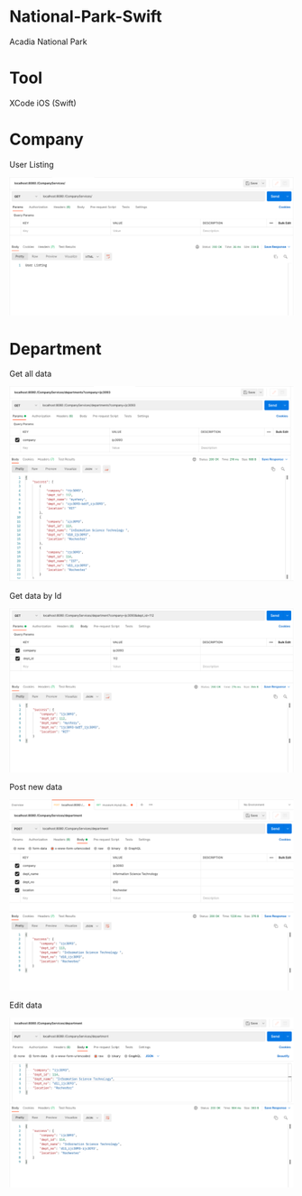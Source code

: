 # National-Park-Swift
Acadia National Park

# Tool
XCode
iOS (Swift)

# Company
User Listing

![Screenshot](https://github.com/ijc3093/Nodejs-RestFul-Postman-IST341/blob/master/screen/Company/1_user_istening.png)

# Department
Get all data

![Screenshot](https://github.com/ijc3093/Nodejs-RestFul-Postman-IST341/blob/master/screen/Departments/GET_ALL_DEPARTMENTS.png)

Get data by Id

![Screenshot](https://github.com/ijc3093/Nodejs-RestFul-Postman-IST341/blob/master/screen/Departments/GET_BY_ID_DEPARTMENT.png)


Post new data

![Screenshot](https://github.com/ijc3093/Nodejs-RestFul-Postman-IST341/blob/master/screen/Departments/POST_DEPARTMENT.png)

Edit data

![Screenshot](https://github.com/ijc3093/Nodejs-RestFul-Postman-IST341/blob/master/screen/Departments/PUT_DEPARTMENT.png)
